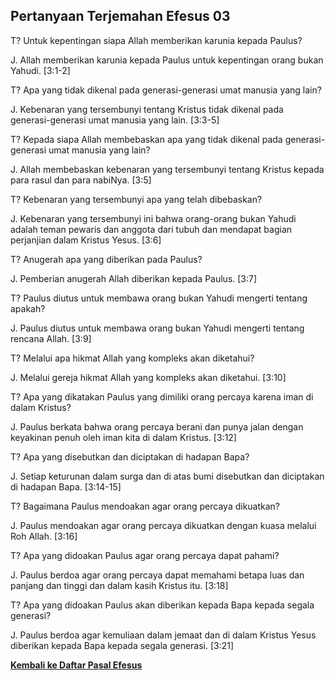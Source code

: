 ## Pertanyaan Terjemahan Efesus 03 ##

T? Untuk kepentingan siapa Allah memberikan karunia kepada Paulus?

J. Allah memberikan karunia kepada Paulus untuk kepentingan orang bukan Yahudi. [3:1-2]

T? Apa yang tidak dikenal pada generasi-generasi umat manusia yang lain?

J. Kebenaran yang tersembunyi tentang Kristus tidak dikenal pada generasi-generasi umat manusia yang lain. [3:3-5]

T? Kepada siapa Allah membebaskan apa yang tidak dikenal pada generasi-generasi umat manusia yang lain?

J. Allah membebaskan kebenaran yang tersembunyi tentang Kristus kepada para rasul dan para nabiNya. [3:5]

T? Kebenaran yang tersembunyi apa yang telah dibebaskan?

J. Kebenaran yang tersembunyi ini bahwa orang-orang bukan Yahudi adalah teman pewaris dan anggota dari tubuh dan mendapat bagian perjanjian dalam Kristus Yesus. [3:6]

T? Anugerah apa yang diberikan pada Paulus?

J. Pemberian anugerah Allah diberikan kepada Paulus. [3:7]

T? Paulus diutus untuk membawa orang bukan Yahudi mengerti tentang apakah?

J. Paulus diutus untuk membawa orang bukan Yahudi mengerti tentang rencana Allah. [3:9]

T? Melalui apa hikmat Allah yang kompleks akan diketahui?

J. Melalui gereja hikmat Allah yang kompleks akan diketahui. [3:10]

T? Apa yang dikatakan Paulus yang dimiliki orang percaya karena iman di dalam Kristus?

J. Paulus berkata bahwa orang percaya berani dan punya jalan dengan keyakinan penuh oleh iman kita di dalam Kristus. [3:12]

T? Apa yang disebutkan dan diciptakan di hadapan Bapa?

J. Setiap keturunan dalam surga dan di atas bumi disebutkan dan diciptakan di hadapan Bapa. [3:14-15]

T? Bagaimana Paulus mendoakan agar orang percaya dikuatkan?

J. Paulus mendoakan agar orang percaya dikuatkan dengan kuasa melalui Roh Allah. [3:16]

T? Apa yang didoakan Paulus agar orang percaya dapat pahami?

J. Paulus berdoa agar orang percaya dapat memahami betapa luas dan panjang dan tinggi dan dalam kasih Kristus itu. [3:18]

T? Apa yang didoakan Paulus akan diberikan kepada Bapa kepada segala generasi?

J. Paulus berdoa agar kemuliaan dalam jemaat dan di dalam Kristus Yesus diberikan kepada Bapa kepada segala generasi. [3:21]

__[Kembali ke Daftar Pasal Efesus](./)__

